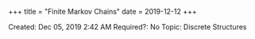 +++
title = "Finite Markov Chains"
date = 2019-12-12
+++


Created: Dec 05, 2019 2:42 AM
Required?: No
Topic: Discrete Structures
